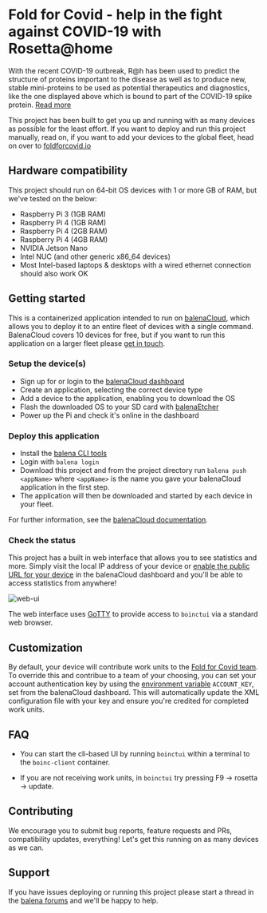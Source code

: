 # Fold for Covid - help in the fight against COVID-19 with Rosetta@home

With the recent COVID-19 outbreak, R@h has been used to predict the structure of proteins important to the disease as well as to produce new, stable mini-proteins to be used as potential therapeutics and diagnostics, like the one displayed above which is bound to part of the COVID-19 spike protein. [Read more](http://boinc.bakerlab.org/rosetta/)

This project has been built to get you up and running with as many devices as possible for the least effort. If you want to deploy and run this project manually, read on, if you want to add your devices to the global fleet, head on over to [foldforcovid.io](https://foldforcovid.io)

## Hardware compatibility
This project should run on 64-bit OS devices with 1 or more GB of RAM, but we've tested on the below:
* Raspberry Pi 3 (1GB RAM)
* Raspberry Pi 4 (1GB RAM)
* Raspberry Pi 4 (2GB RAM)
* Raspberry Pi 4 (4GB RAM)
* NVIDIA Jetson Nano
* Intel NUC (and other generic x86_64 devices)
* Most Intel-based laptops & desktops with a wired ethernet connection should also work OK

## Getting started

This is a containerized application intended to run on [balenaCloud](https://www.balena.io/cloud/), which allows you to deploy it to an entire fleet of devices with a single command. BalenaCloud covers 10 devices for free, but if you want to run this application on a larger fleet please [get in touch](mailto:hello@balena.io).

### Setup the device(s)

* Sign up for or login to the [balenaCloud dashboard](https://dashboard.balena-cloud.com)
* Create an application, selecting the correct device type
* Add a device to the application, enabling you to download the OS
* Flash the downloaded OS to your SD card with [balenaEtcher](https://balena.io/etcher)
* Power up the Pi and check it's online in the dashboard

### Deploy this application

* Install the [balena CLI tools](https://github.com/balena-io/balena-cli/blob/master/INSTALL.md)
* Login with `balena login`
* Download this project and from the project directory run `balena push <appName>` where `<appName>` is the name you gave your balenaCloud application in the first step.
* The application will then be downloaded and started by each device in your fleet.

For further information, see the [balenaCloud documentation](https://www.balena.io/docs/learn/getting-started/jetson-nano/nodejs/).

### Check the status

This project has a built in web interface that allows you to see statistics and more. Simply visit the local IP address of your device or [enable the public URL for your device](https://www.balena.io/docs/learn/manage/actions/#enable-public-device-url) in the balenaCloud dashboard and you'll be able to access statistics from anywhere!

![web-ui](https://raw.githubusercontent.com/balenalabs/rosetta-at-home/master/images/web-ui.png)

The web interface uses [GoTTY](https://github.com/yudai/gotty) to provide access to `boinctui` via a standard web browser.

## Customization

By default, your device will contribute work units to the [Fold for Covid team](https://boinc.bakerlab.org/rosetta/team_display.php?teamid=18832). To override this and contribue to a team of your choosing, you can set your account authentication key by using the [environment variable](https://www.balena.io/docs/learn/manage/serv-vars/) `ACCOUNT_KEY`, set from the balenaCloud dashboard. This will automatically update the XML configuration file with your key and ensure you're credited for completed work units.

## FAQ

* You can start the cli-based UI by running `boinctui` within a terminal to the `boinc-client` container.

* If you are not receiving work units, in `boinctui` try pressing F9 -> rosetta -> update.

## Contributing

We encourage you to submit bug reports, feature requests and PRs, compatibility updates, everything! Let's get this running on as many devices as we can.

## Support

If you have issues deploying or running this project please start a thread in the [balena forums](https://forums.balena.io) and we'll be happy to help.

